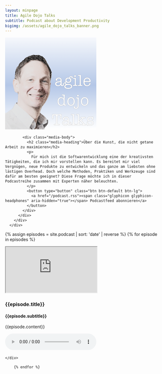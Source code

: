 ```yaml
---
layout: minpage
title: Agile Dojo Talks
subtitle: Podcast about Development Productivity
bigimg: /assets/agile_dojo_talks_banner.png
---
```

  <div class="row">
      <div class="col-lg-11">
        <div class="jumbotron">
          <div class="media">
            <div class="media-left">  
              <a href="#">
                <img class="media-object" src="/assets/podcast/agile_dojo_talks_small.png"
                alt="Agile Dojo Talks">
              </a>
            </div>

            <div class="media-body">
              <h2 class="media-heading">Über die Kunst, die nicht getane Arbeit zu maximieren</h2>
              <p>
                Für mich ist die Softwarentwicklung eine der kreativsten Tätigkeiten, die ich mir vorstellen kann. Es bereitet mir viel Vergnügen, neue Produkte zu entwickeln und das ganze am liebsten ohne lästigen Overhead. Doch welche Methoden, Praktiken und Werkzeuge sind dafür am besten geeignet? Diese Frage möchte ich in dieser Podcastreihe zusammen mit Experten näher beleuchten.
              </p>
              <button type="button" class="btn btn-default btn-lg">
                <a href="/podcast.rss"><span class="glyphicon glyphicon-headphones" aria-hidden="true"></span> Podcastfeed abonnieren</a>
              </button>
            </div>
          </div>
        </div>
      </div>
  </div>

  {% assign episodes = site.podcast | sort: 'date' | reverse %}
  {% for episode in episodes %}


  <div class="row  post-preview">
    <div class="col-lg-4">
      <div class="plyr__video-embed">
          <iframe
              src="https://www.youtube.com/embed/{{episode.youtube_id}}?showinfo=0&modestbranding=1&playsinline=0&origin=http://agiledojo.de&enablejsapi=1"
              allowfullscreen></iframe>
      </div>
    </div>
    <div class="col-lg-7">
          <h3>{{episode.title}}</h3>
          <h4>{{episode.subtitle}}</h4>
          <p>{{episode.content}}</p>
          <audio id="player" controls>
              <source src="{{episode.file}}" type="audio/mp3" />
          </audio>

    </div>
  </div>

		{% endfor %}
